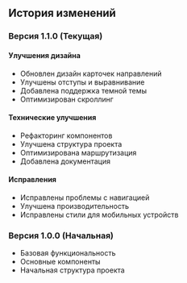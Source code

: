 ## История изменений

### Версия 1.1.0 (Текущая)

#### Улучшения дизайна
- Обновлен дизайн карточек направлений
- Улучшены отступы и выравнивание
- Добавлена поддержка темной темы
- Оптимизирован скроллинг

#### Технические улучшения
- Рефакторинг компонентов
- Улучшена структура проекта
- Оптимизирована маршрутизация
- Добавлена документация

#### Исправления
- Исправлены проблемы с навигацией
- Улучшена производительность
- Исправлены стили для мобильных устройств

### Версия 1.0.0 (Начальная)

- Базовая функциональность
- Основные компоненты
- Начальная структура проекта